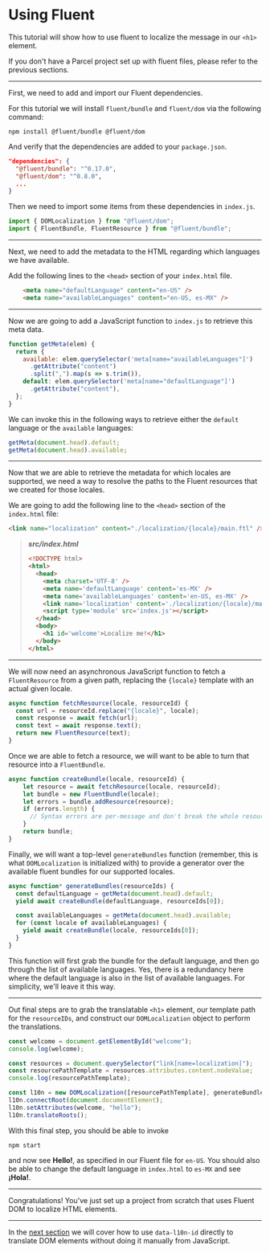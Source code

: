 # Using Fluent

This tutorial will show how to use fluent to localize the message in our `<h1>` element.

If you don't have a Parcel project set up with fluent files, please refer to the previous sections.

---

First, we need to add and import our Fluent dependencies.

For this tutorial we will install `fluent/bundle` and `fluent/dom` via the following command:

```
npm install @fluent/bundle @fluent/dom
```

And verify that the dependencies are added to your `package.json`.

```json
"dependencies": {
  "@fluent/bundle": "^0.17.0",
  "@fluent/dom": "^0.8.0",
  ...
}
```

Then we need to import some items from these dependencies in `index.js`.

```JavaScript
import { DOMLocalization } from "@fluent/dom";
import { FluentBundle, FluentResource } from "@fluent/bundle";
```

---

Next, we need to add the metadata to the HTML regarding which languages we have available.

Add the following lines to the `<head>` section of your `index.html` file.

```html
    <meta name="defaultLanguage" content="en-US" />
    <meta name="availableLanguages" content="en-US, es-MX" />
```

---

Now we are going to add a JavaScript function to `index.js` to retrieve this meta data.

```JavaScript
function getMeta(elem) {
  return {
    available: elem.querySelector('meta[name="availableLanguages"]')
      .getAttribute("content")
      .split(",").map(s => s.trim()),
    default: elem.querySelector('meta[name="defaultLanguage"]')
      .getAttribute("content"),
  };
}
```

We can invoke this in the following ways to retrieve either the `default` language or the `available` languages:

```JavaScript
getMeta(document.head).default;
getMeta(document.head).available;
```

---

Now that we are able to retrieve the metadata for which locales are supported, we need a way to resolve the paths to the Fluent resources that we created for those locales.

We are going to add the following line to the `<head>` section of the `index.html` file:

```HTML
<link name="localization" content="./localization/{locale}/main.ftl" />
```
> **_src/index.html_**
> ```HTML
> <!DOCTYPE html>
> <html>
>   <head>
>     <meta charset='UTF-8' />
>     <meta name='defaultLanguage' content='es-MX' />
>     <meta name='availableLanguages' content='en-US, es-MX' />
>     <link name='localization' content='./localization/{locale}/main.ftl' />
>     <script type='module' src='index.js'></script>
>   </head>
>   <body>
>     <h1 id='welcome'>Localize me!</h1>
>   </body>
> </html>
> ```

---

We will now need an asynchronous JavaScript function to fetch a `FluentResource` from a given path, replacing the `{locale}` template with an actual given locale.

```JavaScript
async function fetchResource(locale, resourceId) {
  const url = resourceId.replace("{locale}", locale);
  const response = await fetch(url);
  const text = await response.text();
  return new FluentResource(text);
}
```

Once we are able to fetch a resource, we will want to be able to turn that resource into a `FluentBundle`.

```JavaScript
async function createBundle(locale, resourceId) {
    let resource = await fetchResource(locale, resourceId);
    let bundle = new FluentBundle(locale);
    let errors = bundle.addResource(resource);
    if (errors.length) {
      // Syntax errors are per-message and don't break the whole resource
    }
    return bundle;
}
```

Finally, we will want a top-level `generateBundles` function (remember, this is what `DOMLocalization` is initialized with) to provide a generator over the available fluent bundles for our supported locales.

```JavaScript
async function* generateBundles(resourceIds) {
  const defaultLanguage = getMeta(document.head).default;
  yield await createBundle(defaultLanguage, resourceIds[0]);

  const availableLanguages = getMeta(document.head).available;
  for (const locale of availableLanguages) {
    yield await createBundle(locale, resourceIds[0]);
  }
}
```

This function will first grab the bundle for the default language, and then go through the list of available languages. Yes, there is a redundancy here where the default language is also in the list of available languages. For simplicity, we'll leave it this way.

---

Out final steps are to grab the translatable `<h1>` element, our template path for the `resourceIDs`, and construct our `DOMLocalization` object to perform the translations.

```JavaScript
const welcome = document.getElementById("welcome");
console.log(welcome);

const resources = document.querySelector("link[name=localization]");
const resourcePathTemplate = resources.attributes.content.nodeValue;
console.log(resourcePathTemplate);

const l10n = new DOMLocalization([resourcePathTemplate], generateBundles);
l10n.connectRoot(document.documentElement);
l10n.setAttributes(welcome, "hello");
l10n.translateRoots();
```

With this final step, you should be able to invoke

```
npm start
```

and now see **Hello!**, as specified in our Fluent file for `en-US`. You should also be able to change the default language in `index.html` to `es-MX` and see **¡Hola!**.

---

Congratulations! You've just set up a project from scratch that uses Fluent DOM to localize HTML elements.

---

In the [next section](./using-l10n-id.md) we will cover how to use `data-l10n-id` directly to translate DOM elements without doing it manually from JavaScript.